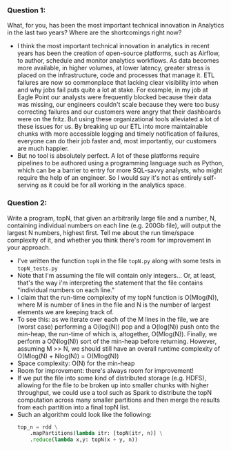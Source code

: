 ### Question 1:
What, for you, has been the most important technical innovation in 
Analytics in the last two years? Where are the shortcomings right now?

- I think the most important technical innovation in analytics 
in recent years has been the creation of open-source 
platforms, such as Airflow, to author, schedule and monitor analytics 
workflows. As data becomes more available, in higher volumes, at 
lower latency, greater stress is placed on the infrastructure, code and
processes that manage it. ETL failures are now so commonplace that lacking
clear visibility into when and why jobs fail puts quite a lot at stake. For
example, in my job at Eagle Point our analysts were frequently blocked 
because their data was missing, our engineers couldn't scale because they
were too busy correcting failures and our customers were angry 
that their dashboards were on the fritz. But using these organizational
tools alleviated a lot of these issues for us. By breaking up our 
ETL into more maintainable chunks with more accessible logging
and timely notification of failures, everyone can do their job faster and,
most importantly, our customers are much happier. 
- But no tool is absolutely perfect. A lot of these platforms require
pipelines to be authored using a programming language such as Python, 
which can be a barrier to entry for more SQL-savvy analysts, who might
require the help of an engineer. So I would say it's not as 
entirely self-serving as it could be for all working in the analytics 
space.


### Question 2:
Write a program, topN, that given an arbitrarily large file and a 
number, N, containing individual numbers on each line 
(e.g. 200Gb file), will output the largest N numbers, highest first. 
Tell me about the run time/space complexity of it, and whether you 
think there's room for improvement in your approach.
- I've written the function `topN` in the file `topN.py` along with some
tests in `topN_tests.py`
- Note that I'm assuming the file will contain only integers... 
Or, at least, that's the way i'm interpreting the
statement that the file contains "individual
numbers on each line."
- I claim that the run-time complexity of my topN function is O(Mlog(N)),
where M is number of lines in the file and N is the number of largest 
elements we are keeping track of.
- To see this: as we iterate over each of the M lines in the file, we are 
(worst case) performing a O(log(N)) pop and a O(log(N)) push onto
the min-heap, the run-time of which is, altogether, O(Mlog(N)). Finally, 
we perform a O(Nlog(N)) sort of the min-heap before returning. 
However, assuming M >> N, we should still have an overall runtime 
complexity of O(Mlog(N) + Nlog(N)) = O(Mlog(N))
- Space complexity: O(N) for the min-heap
- Room for improvement: there's always room for improvement!
- If we put the file into some kind of distributed storage (e.g. HDFS), 
allowing for the file to be broken up into smaller chunks with higher 
throughput, we could use a tool such as Spark to distribute the topN 
computation across many smaller partitions and then merge 
the results from each partition into a final topN list.
- Such an algorithm could look like the following:
    ```python 
    top_n = rdd \
        .mapPartitions(lambda itr: [topN(itr, n)] \
        .reduce(lambda x,y: topN(x + y, n))
    ```